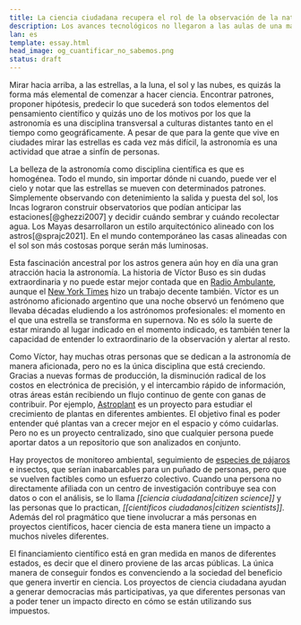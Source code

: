 ```yaml
---
title: La ciencia ciudadana recupera el rol de la observación de la naturaleza
description: Los avances tecnológicos no llegaron a las aulas de una manera eficiente. Diferentes pensamientos sobre cómo nuevas herramientas podrían cambiar la dinámica escolar.
lan: es
template: essay.html
head_image: og_cuantificar_no_sabemos.png
status: draft
---
```

Mirar hacia arriba, a las estrellas, a la luna, el sol y las nubes, es quizás la forma más elemental de comenzar a hacer ciencia. Encontrar patrones, proponer hipótesis, predecir lo que sucederá son todos elementos del pensamiento científico y quizás uno de los motivos por los que la astronomía es una disciplina transversal a culturas distantes tanto en el tiempo como geográficamente. A pesar de que para la gente que vive en ciudades mirar las estrellas es cada vez más difícil, la astronomía es una actividad que atrae a sinfín de personas. 

La belleza de la astronomía como disciplina científica es que es homogénea. Todo el mundo, sin importar dónde ni cuando, puede ver el cielo y notar que las estrellas se mueven con determinados patrones. Simplemente observando con detenimiento la salida y puesta del sol, los Incas lograron construir observatorios que podían anticipar las estaciones[@ghezzi2007] y decidir cuándo sembrar y cuándo recolectar agua. Los Mayas desarrollaron un estilo arquitectónico alineado con los astros[@sprajc2021]. En el mundo contemporáneo las casas alineadas con el sol son más costosas porque serán más luminosas. 

Esta fascinación ancestral por los astros genera aún hoy en día una gran atracción hacia la astronomía. La historia de Víctor Buso es sin dudas extraordinaria y no puede estar mejor contada que en [Radio Ambulante](https://radioambulante.org/audio/un-punto-en-el-cielo), aunque el [New York Times](https://www.nytimes.com/es/2018/02/25/espanol/supernova-astronomia-argentino.html) hizo un trabajo decente también. Víctor es un astrónomo aficionado argentino que una noche observó un fenómeno que llevaba décadas eludiendo a los astrónomos profesionales: el momento en el que una estrella se transforma en supernova. No es sólo la suerte de estar mirando al lugar indicado en el momento indicado, es también tener la capacidad de entender lo extraordinario de la observación y alertar al resto. 

Como Víctor, hay muchas otras personas que se dedican a la astronomía de manera aficionada, pero no es la única disciplina que está creciendo. Gracias a nuevas formas de producción, la disminución radical de los costos en electrónica de precisión, y el intercambio rápido de información, otras áreas están recibiendo un flujo continuo de gente con ganas de contribuir. Por ejemplo, [Astroplant](https://www.astroplant.io/) es un proyecto para estudiar el crecimiento de plantas en diferentes ambientes. El objetivo final es poder entender qué plantas van a crecer mejor en el espacio y cómo cuidarlas. Pero no es un proyecto centralizado, sino que cualquier persona puede aportar datos a un repositorio que son analizados en conjunto. 

Hay proyectos de monitoreo ambiental, seguimiento de [especies de pájaros](https://www.wikiaves.com.br/) e insectos, que serían inabarcables para un puñado de personas, pero que se vuelven factibles como un esfuerzo colectivo. Cuando una persona no directamente afiliada con un centro de investigación contribuye sea con datos o con el análisis, se lo llama *[[ciencia ciudadana|citizen science]]* y las personas que lo practican, *[[científicos ciudadanos|citizen scientists]]*. Además del rol pragmático que tiene involucrar a más personas en proyectos científicos, hacer ciencia de esta manera tiene un impacto a muchos niveles diferentes. 

El financiamiento científico está en gran medida en manos de diferentes estados, es decir que el dinero proviene de las arcas públicas. La única manera de conseguir fondos es convenciendo a la sociedad del beneficio que genera invertir en ciencia. Los proyectos de ciencia ciudadana ayudan a generar democracias más participativas, ya que diferentes personas van a poder tener un impacto directo en cómo se están utilizando sus impuestos. 